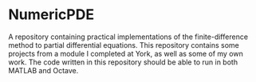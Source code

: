 # NumericPDE

A repository containing practical implementations of the finite-difference method to partial differential equations. 
This repository contains some projects from a module I completed at York, as well as some of my own work. The code written in this repository should be able to run in both MATLAB and Octave.  